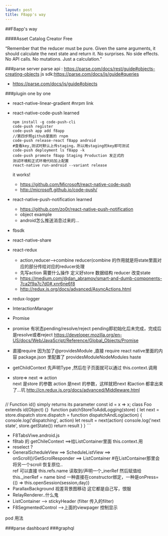 ```yaml
---
layout: post
title: F8app's way 
---
```

##F8app's way

####Asset Catalog Creator Free

“Remember that the reducer must be pure. Given the same arguments, it should calculate the next state and return it. No surprises. No side effects. No API calls. No mutations. Just a calculation.”

###parse server
parse api : <https://parse.com/docs/rest/guide#objects-creating-objects>
js sdk:https://parse.com/docs/js/guide#queries

* https://parse.com/docs/js/guide#objects

###plugin one by one
 * react-native-linear-gradient #nrpm link
 * react-native-code-push  learned
    
    ```
    npm install -g code-push-cli
    code-push register
    code-push app add f8app
    //第四步照github里面的 rnpm 
    code-push release-react f8app android
    #查看key,测试时默认上传staging，所以用staging的key即可测试
    code-push deployment ls f8app -k
    code-push promote f8app Staging Production 发正式的
    测试环境和正式环境代码加上配置
    react-native run-android --variant release
    ```
    it works!
   	* <https://github.com/Microsoft/react-native-code-push>
   	* <http://microsoft.github.io/code-push/>
   
 * react-native-push-notification learned
   * https://github.com/zo0r/react-native-push-notification
   * object example
   * android怎么推送消息过来的...
 * fbsdk
 * react-native-share
 * react-redux
    * action,reducer-->combine reducer(combine 的作用就是将state里面对应的部分传给对应的reducer处理  
    * 先写action 需要什么操作   定义好store 数据结构   reducer 改变state
    * <Presentational and Container Components><https://medium.com/@dan_abramov/smart-and-dumb-components-7ca2f9a7c7d0#.xnr6ne6f8>
   * http://redux.js.org/docs/advanced/AsyncActions.html
 * redux-logger
 * InteractionManager
 * Promise
  * promise 有状态pending/resolve/reject  pending即初始化后未完成，完成后是resolve或者reject  <https://developer.mozilla.org/en-US/docs/Web/JavaScript/Reference/Global_Objects/Promise>
 * 直接require 因为加了@providesModule ,直接 require react native里面的内容  package.json 里配置了 providesModuleNodeModules  haste
 * getChildContext  先声明Type ,然后在子页面就可以通过 this.context.调用
 * store=> next => action   
 	next 是store 的参数  action 是next 的参数，这样就把next 和action 都拿出来了...坑 <http://cn.redux.js.org/docs/advanced/Middleware.html>
 	
	```
// Function id() simply returns its parameter
const id = x => x;
class Foo extends id(Object) {} 
function patchStoreToAddLogging(store) {
  let next = store.dispatch
  store.dispatch = function dispatchAndLog(action) {
    console.log('dispatching', action)
    let result = next(action)
    console.log('next state', store.getState())
    return result
  }
}
	``` 
	
 * F8TabsViwe.android.js
  * f8tab 的 getChileContext ==>给ListContainer里面 this.context.用
 * reselect ?
 * GeneralScheduleView ==> ScheduleListView ==> onScroll()/GetScrolResponder ==> ListContainer  #在ListContainer那里会将另一个scroll 恢复原位..   
  ref 可以直接 this.refs.name 读取到/声明一个_inerRef 然后赋值给this._inerRef = name 
  bind  一种直接在constructor绑定，一种是onPress={() => this.openSession(session,day)}
 * ParallaxBackground  视差背景图移动 这它都是自己写，恨服 
 * RelayRenderer..什么鬼  
 * ListContainer --> stickyHeader (filter 传入的filter)
 * F8SegmentedControl -->上面的viewpager 控制显示



 
pod 用法


###parse dashboard
###graphql


